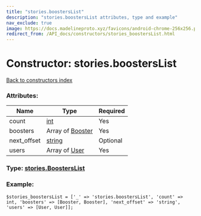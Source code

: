 ```yaml
---
title: "stories.boostersList"
description: "stories.boostersList attributes, type and example"
nav_exclude: true
image: https://docs.madelineproto.xyz/favicons/android-chrome-256x256.png
redirect_from: /API_docs/constructors/stories_boostersList.html
---
```

# Constructor: stories.boostersList  
[Back to constructors index](/API_docs/constructors/index.html)



### Attributes:

| Name     |    Type       | Required |
|----------|---------------|----------|
|count|[int](/API_docs/types/int.html) | Yes|
|boosters|Array of [Booster](/API_docs/types/Booster.html) | Yes|
|next\_offset|[string](/API_docs/types/string.html) | Optional|
|users|Array of [User](/API_docs/types/User.html) | Yes|



### Type: [stories.BoostersList](/API_docs/types/stories.BoostersList.html)


### Example:

```
$stories_boostersList = ['_' => 'stories.boostersList', 'count' => int, 'boosters' => [Booster, Booster], 'next_offset' => 'string', 'users' => [User, User]];
```  
